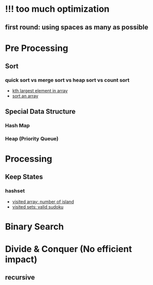 # !!! too much optimization
## first round: using spaces as many as possible
# Pre Processing
## Sort
### quick sort vs merge sort vs heap sort vs count sort
- [kth largest element in array](array/kth_largest_element_in_array.py)
- [sort an array](array/sort_array.py)
## Special Data Structure
### Hash Map
### Heap (Priority Queue)
# Processing
## Keep States
### hashset
- [visited array: number of island](graph/number_of_islands.py)
- [visited sets: valid sudoku](matrix/valid_sudoku.py)
# Binary Search
# Divide & Conquer (No efficient impact)
## recursive